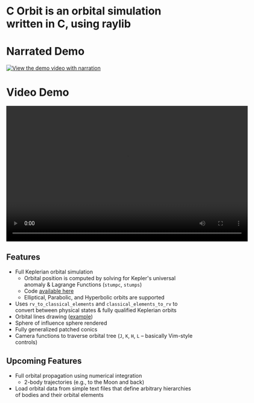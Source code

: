 # C Orbit is an orbital simulation written in C, using raylib

# Narrated Demo

[![View the demo video with narration](https://img.youtube.com/vi/kRb1Rg4uK-U/0.jpg)](https://www.youtube.com/watch?v=kRb1Rg4uK-U)

# Video Demo

<video width="640" height="360" src="https://github.com/user-attachments/assets/7dc03f54-1fc5-4ace-9054-d87ab199ae50" controls></video>

## Features

- Full Keplerian orbital simulation
  - Orbital position is computed by solving for Kepler's universal anomaly & Lagrange Functions (`stumpc`, `stumps`)
  - Code [available here](#)
  - Elliptical, Parabolic, and Hyperbolic orbits are supported
- Uses `rv_to_classical_elements` and `classical_elements_to_rv` to convert between physical states & fully qualified Keplerian orbits
- Orbital lines drawing ([example](#))
- Sphere of influence sphere rendered
- Fully generalized patched conics
- Camera functions to traverse orbital tree (`J`, `K`, `H`, `L` – basically Vim-style controls)

## Upcoming Features

- Full orbital propagation using numerical integration
  - 2-body trajectories (e.g., to the Moon and back)
- Load orbital data from simple text files that define arbitrary hierarchies of bodies and their orbital elements
